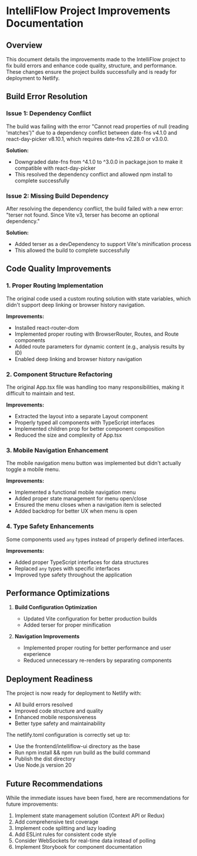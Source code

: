 # IntelliFlow Project Improvements Documentation

## Overview
This document details the improvements made to the IntelliFlow project to fix build errors and enhance code quality, structure, and performance. These changes ensure the project builds successfully and is ready for deployment to Netlify.

## Build Error Resolution

### Issue 1: Dependency Conflict
The build was failing with the error "Cannot read properties of null (reading 'matches')" due to a dependency conflict between date-fns v4.1.0 and react-day-picker v8.10.1, which requires date-fns v2.28.0 or v3.0.0.

**Solution:**
- Downgraded date-fns from ^4.1.0 to ^3.0.0 in package.json to make it compatible with react-day-picker
- This resolved the dependency conflict and allowed npm install to complete successfully

### Issue 2: Missing Build Dependency
After resolving the dependency conflict, the build failed with a new error: "terser not found. Since Vite v3, terser has become an optional dependency."

**Solution:**
- Added terser as a devDependency to support Vite's minification process
- This allowed the build to complete successfully

## Code Quality Improvements

### 1. Proper Routing Implementation
The original code used a custom routing solution with state variables, which didn't support deep linking or browser history navigation.

**Improvements:**
- Installed react-router-dom
- Implemented proper routing with BrowserRouter, Routes, and Route components
- Added route parameters for dynamic content (e.g., analysis results by ID)
- Enabled deep linking and browser history navigation

### 2. Component Structure Refactoring
The original App.tsx file was handling too many responsibilities, making it difficult to maintain and test.

**Improvements:**
- Extracted the layout into a separate Layout component
- Properly typed all components with TypeScript interfaces
- Implemented children prop for better component composition
- Reduced the size and complexity of App.tsx

### 3. Mobile Navigation Enhancement
The mobile navigation menu button was implemented but didn't actually toggle a mobile menu.

**Improvements:**
- Implemented a functional mobile navigation menu
- Added proper state management for menu open/close
- Ensured the menu closes when a navigation item is selected
- Added backdrop for better UX when menu is open

### 4. Type Safety Enhancements
Some components used `any` types instead of properly defined interfaces.

**Improvements:**
- Added proper TypeScript interfaces for data structures
- Replaced `any` types with specific interfaces
- Improved type safety throughout the application

## Performance Optimizations

1. **Build Configuration Optimization**
   - Updated Vite configuration for better production builds
   - Added terser for proper minification

2. **Navigation Improvements**
   - Implemented proper routing for better performance and user experience
   - Reduced unnecessary re-renders by separating components

## Deployment Readiness

The project is now ready for deployment to Netlify with:
- All build errors resolved
- Improved code structure and quality
- Enhanced mobile responsiveness
- Better type safety and maintainability

The netlify.toml configuration is correctly set up to:
- Use the frontend/intelliflow-ui directory as the base
- Run npm install && npm run build as the build command
- Publish the dist directory
- Use Node.js version 20

## Future Recommendations

While the immediate issues have been fixed, here are recommendations for future improvements:

1. Implement state management solution (Context API or Redux)
2. Add comprehensive test coverage
3. Implement code splitting and lazy loading
4. Add ESLint rules for consistent code style
5. Consider WebSockets for real-time data instead of polling
6. Implement Storybook for component documentation
